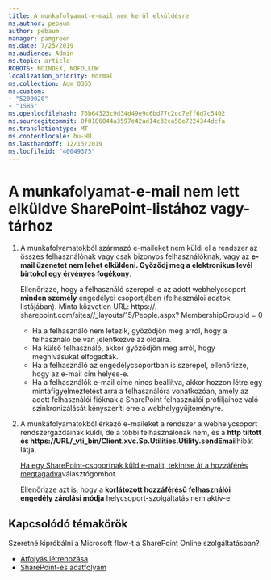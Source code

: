 ```yaml
---
title: A munkafolyamat-e-mail nem kerül elküldésre
ms.author: pebaum
author: pebaum
manager: pamgreen
ms.date: 7/25/2019
ms.audience: Admin
ms.topic: article
ROBOTS: NOINDEX, NOFOLLOW
localization_priority: Normal
ms.collection: Adm_O365
ms.custom:
- "5200020"
- "1586"
ms.openlocfilehash: 76b64323c9d34d49e9c6bd77c2cc7eff6d7c5402
ms.sourcegitcommit: 0f0186044a3597e42ad14c32ca58e7224344dcfa
ms.translationtype: MT
ms.contentlocale: hu-HU
ms.lasthandoff: 12/15/2019
ms.locfileid: "40049375"
---
```

# <a name="workflow-email-is-not-being-sent-for-a-sharepoint-list-or-library"></a>A munkafolyamat-e-mail nem lett elküldve SharePoint-listához vagy-tárhoz

1. A munkafolyamatokból származó e-maileket nem küldi el a rendszer az összes felhasználónak vagy csak bizonyos felhasználóknak, vagy az **e-mail üzenetet nem lehet elküldeni. Győződj meg a elektronikus levél birtokol egy érvényes fogékony**.

    Ellenőrizze, hogy a felhasználó szerepel-e az adott webhelycsoport **minden személy** engedélyei csoportjában (felhasználói adatok listájában).  Minta közvetlen URL: https://<tenant>. sharepoint.com/sites/<sitename>/_layouts/15/People.aspx? MembershipGroupId = 0

    - Ha a felhasználó nem létezik, győződjön meg arról, hogy a felhasználó be van jelentkezve az oldalra. 
    - Ha külső felhasználó, akkor győződjön meg arról, hogy meghívásukat elfogadták.
    - Ha a felhasználó az engedélycsoportban is szerepel, ellenőrizze, hogy az e-mail cím helyes-e.
    - Ha a felhasználók e-mail címe nincs beállítva, akkor hozzon létre egy mintafigyelmeztetést arra a felhasználóra vonatkozóan, amely az adott felhasználói fióknak a SharePoint felhasználói profiljaihoz való szinkronizálását kényszeríti erre a webhelygyűjteményre.
 
2. A munkafolyamatokból érkező e-maileket a rendszer a webhelycsoport rendszergazdáinak küldi, de a többi felhasználónak nem, és a **http tiltott és <span>https:</span>//URL/_vti_bin/Client.xvc.Sp.Utilities.Utility.sendEmail**hibát látja.
 

    [Ha egy SharePoint-csoportnak küld e-mailt, tekintse át a hozzáférés megtagadva](https://docs.microsoft.com/sharepoint/support/sharing-and-permissions/access-denied-when-send-an-email-to-groups)választógombot.

    Ellenőrizze azt is, hogy a **korlátozott hozzáférésű felhasználói engedély zárolási módja** helycsoport-szolgáltatás nem aktív-e.


## <a name="related-topics"></a>Kapcsolódó témakörök
Szeretné kipróbálni a Microsoft flow-t a SharePoint Online szolgáltatásban?
- [Átfolyás létrehozása](https://support.office.com/article/Create-a-flow-for-a-list-or-library-in-SharePoint-Online-or-OneDrive-for-Business-a9c3e03b-0654-46af-a254-20252e580d01) 
- [SharePoint-és adatfolyam](https://flow.microsoft.com/blog/sharepoint-and-flow/) 


